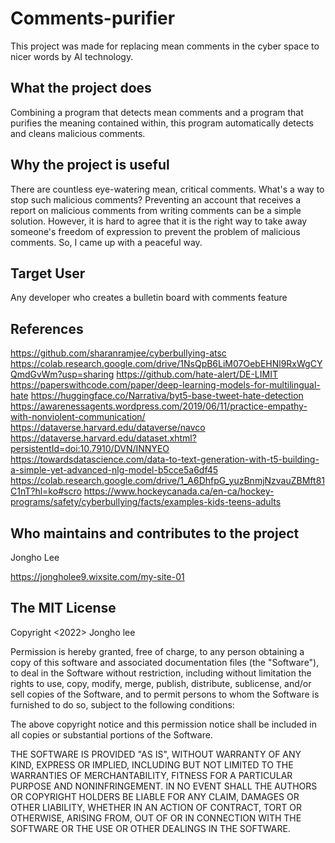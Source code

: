 # Comments-purifier
This project was made for replacing mean comments in the cyber space to nicer words by AI technology.

## What the project does

Combining a program that detects mean comments and a program that purifies the meaning contained within, this program automatically detects and cleans malicious comments.

## Why the project is useful

There are countless eye-watering mean, critical comments.
What's a way to stop such malicious comments?
Preventing an account that receives a report on malicious comments from writing comments can be a simple solution.
However, it is hard to agree that it is the right way to take away someone's freedom of expression to prevent the problem of malicious comments.
So, I came up with a peaceful way.

## Target User

Any developer who creates a bulletin board with comments feature

## References

https://github.com/sharanramjee/cyberbullying-atsc
https://colab.research.google.com/drive/1NsQpB6LiM07OebEHNl9RxWgCYQmdGvWm?usp=sharing
https://github.com/hate-alert/DE-LIMIT
https://paperswithcode.com/paper/deep-learning-models-for-multilingual-hate
https://huggingface.co/Narrativa/byt5-base-tweet-hate-detection
https://awarenessagents.wordpress.com/2019/06/11/practice-empathy-with-nonviolent-communication/
https://dataverse.harvard.edu/dataverse/navco
https://dataverse.harvard.edu/dataset.xhtml?persistentId=doi:10.7910/DVN/INNYEO
https://towardsdatascience.com/data-to-text-generation-with-t5-building-a-simple-yet-advanced-nlg-model-b5cce5a6df45
https://colab.research.google.com/drive/1_A6DhfpG_yuzBnmjNzvauZBMft81C1nT?hl=ko#scro
https://www.hockeycanada.ca/en-ca/hockey-programs/safety/cyberbullying/facts/examples-kids-teens-adults

## Who maintains and contributes to the project

Jongho Lee 

https://jongholee9.wixsite.com/my-site-01

## The MIT License

Copyright <2022> Jongho lee

Permission is hereby granted, free of charge, to any person obtaining a copy of this software and associated documentation files (the "Software"), to deal in the Software without restriction, including without limitation the rights to use, copy, modify, merge, publish, distribute, sublicense, and/or sell copies of the Software, and to permit persons to whom the Software is furnished to do so, subject to the following conditions:

The above copyright notice and this permission notice shall be included in all copies or substantial portions of the Software.

THE SOFTWARE IS PROVIDED "AS IS", WITHOUT WARRANTY OF ANY KIND, EXPRESS OR IMPLIED, INCLUDING BUT NOT LIMITED TO THE WARRANTIES OF MERCHANTABILITY, FITNESS FOR A PARTICULAR PURPOSE AND NONINFRINGEMENT. IN NO EVENT SHALL THE AUTHORS OR COPYRIGHT HOLDERS BE LIABLE FOR ANY CLAIM, DAMAGES OR OTHER LIABILITY, WHETHER IN AN ACTION OF CONTRACT, TORT OR OTHERWISE, ARISING FROM, OUT OF OR IN CONNECTION WITH THE SOFTWARE OR THE USE OR OTHER DEALINGS IN THE SOFTWARE.
